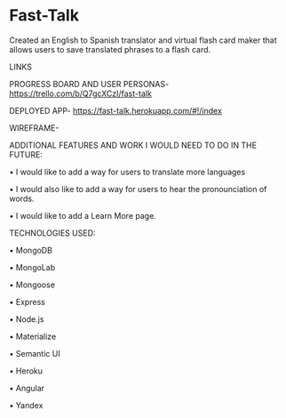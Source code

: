 # Fast-Talk
Created an English to Spanish translator and virtual flash card maker that allows users to save translated phrases to a flash card.

LINKS

PROGRESS BOARD AND USER PERSONAS- https://trello.com/b/Q7gcXCzI/fast-talk

DEPLOYED APP- https://fast-talk.herokuapp.com/#!/index

WIREFRAME-

ADDITIONAL FEATURES AND WORK I WOULD NEED TO DO IN THE FUTURE:

• I would like to add a way for users to translate more languages

• I would also like to add a way for users to hear the pronounciation of words.

• I would like to add a Learn More page.


TECHNOLOGIES USED:

• MongoDB

• MongoLab

• Mongoose

• Express

• Node.js

• Materialize

• Semantic UI

• Heroku

• Angular

• Yandex
